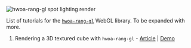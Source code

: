 ![hwoa-rang-gl spot lighting render](https://gnikoloff.github.io/hwoa-rang-gl-tutorials/assets/spot-light.png)

List of tutorials for the [`hwoa-rang-gl`](https://github.com/gnikoloff/hwoa-rang-gl "hwoa-rang-g") WebGL library. To be expanded with more.

1. Rendering a 3D textured cube with `hwoa-rang-gl` - [Article](https://nikoloffgeorgi.medium.com/rendering-a-3d-textured-cube-with-hwoa-rang-gl-40b82af1c02f)  |  [Demo](https://gnikoloff.github.io/hwoa-rang-gl-tutorials/dist/tutorial0/)
